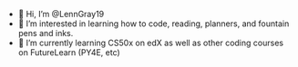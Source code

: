 - 👋 Hi, I’m @LennGray19
- 👀 I’m interested in learning how to code, reading, planners, and fountain pens and inks.
- 🌱 I’m currently learning CS50x on edX as well as other coding courses on FutureLearn (PY4E, etc)

<!---
LennGray19/LennGray19 is a ✨ special ✨ repository because its `README.md` (this file) appears on your GitHub profile.
You can click the Preview link to take a look at your changes.
--->
